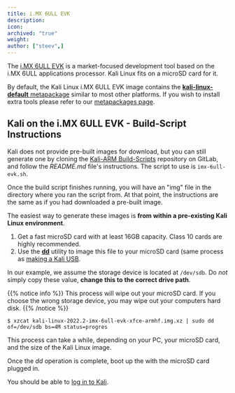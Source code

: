```yaml
---
title: i.MX 6ULL EVK
description:
icon:
archived: "true"
weight:
author: ["steev",]
---
```


<!-- @steev: TODO: This is a community contributed image, so we don't know that much about it, nor do we test it. -->

The [i.MX 6ULL EVK](https://www.nxp.com/design/development-boards/i-mx-evaluation-and-development-boards/evaluation-kit-for-the-i-mx-6ull-and-6ulz-applications-processor:MCIMX6ULL-EVK) is a market-focused development tool based on the i.MX 6ULL applications processor. Kali Linux fits on a microSD card for it.

By default, the Kali Linux i.MX 6ULL EVK image contains the [**kali-linux-default** metapackage](/docs/general-use/metapackages/) similar to most other platforms. If you wish to install extra tools please refer to our [metapackages page](/docs/general-use/metapackages/).

## Kali on the i.MX 6ULL EVK - Build-Script Instructions

Kali does not provide pre-built images for download, but you can still generate one by cloning the [Kali-ARM Build-Scripts](https://gitlab.com/kalilinux/build-scripts/kali-arm) repository on GitLab, and follow the _README.md_ file's instructions. The script to use is `imx-6ull-evk.sh`.

Once the build script finishes running, you will have an "img" file in the directory where you ran the script from. At that point, the instructions are the same as if you had downloaded a pre-built image.

The easiest way to generate these images is **from within a pre-existing Kali Linux environment**.

1. Get a fast microSD card with at least 16GB capacity. Class 10 cards are highly recommended.
2. Use the **[dd](https://packages.debian.org/testing/dd)** utility to image this file to your microSD card (same process as [making a Kali USB](/docs/usb/live-usb-install-with-windows/).

In our example, we assume the storage device is located at `/dev/sdb`. Do _not_ simply copy these value, **change this to the correct drive path**.

{{% notice info %}}
This process will wipe out your microSD card. If you choose the wrong storage device, you may wipe out your computers hard disk.
{{% /notice %}}

```console
$ xzcat kali-linux-2022.2-imx-6ull-evk-xfce-armhf.img.xz | sudo dd of=/dev/sdb bs=4M status=progres
```

This process can take a while, depending on your PC, your microSD card, and the size of the Kali Linux image.

<!-- @steev: TODO: mention the jumper settings according to the documentation once @1y gets back to me about the questions I have. -->

Once the _dd_ operation is complete, boot up the with the microSD card plugged in.

You should be able to [log in to Kali](/docs/introduction/default-credentials/).
